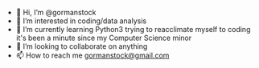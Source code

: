 - 👋 Hi, I’m @gormanstock
- 👀 I’m interested in coding/data analysis
- 🌱 I’m currently learning Python3 trying to reacclimate myself to coding it's been a minute since my Computer Science minor
- 💞️ I’m looking to collaborate on anything  
- 📫 How to reach me gormanstock@gmail.com

<!---
gormanstock/gormanstock is a ✨ special ✨ repository because its `README.md` (this file) appears on your GitHub profile.
You can click the Preview link to take a look at your changes.
--->
